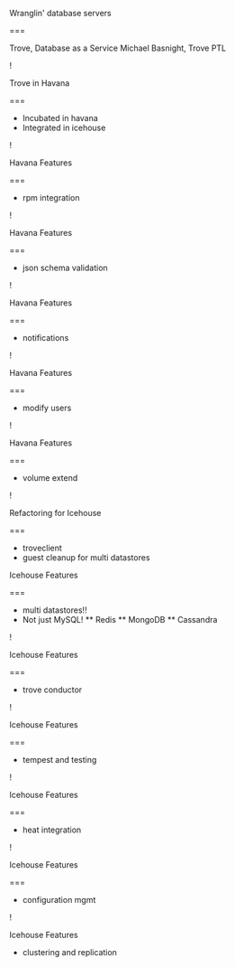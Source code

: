 Wranglin' database servers

===

Trove, Database as a Service
Michael Basnight, Trove PTL

!

Trove in Havana

===

* Incubated in havana
* Integrated in icehouse

!

Havana Features

===

* rpm integration

!

Havana Features

===

* json schema validation

!

Havana Features

===

* notifications

!

Havana Features

===

* modify users

!

Havana Features

===

* volume extend

!

Refactoring for Icehouse

===

* troveclient
* guest cleanup for multi datastores

Icehouse Features

===

* multi datastores!!
* Not just MySQL!
** Redis
** MongoDB
** Cassandra

!

Icehouse Features

===

* trove conductor

!

Icehouse Features

===

* tempest and testing

!

Icehouse Features

===

* heat integration

!

Icehouse Features

===

* configuration mgmt

!

Icehouse Features

* clustering and replication


